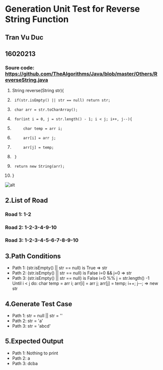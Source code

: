 
# Generation Unit Test for Reverse String Function

## Tran Vu Duc
## 16020213
### Soure code: https://github.com/TheAlgorithms/Java/blob/master/Others/ReverseString.java

1. String reverse(String str){
2. 		if(str.isEmpty() || str == null) return str;           
3.  	char arr = str.toCharArray();
4.  	for(int i = 0, j = str.length() - 1; i < j; i++, j--){
5.     		char temp = arr i;
6.     		arr[i] = arr j;
7.     		arr[j] = temp;
8.  	}
9.  	return new String(arr);
10. }

![alt](https://imgur.com/wq0yP9N)

## __2.List of Road__
### __Road 1__: 1-2 
### __Road 2__: 1-2-3-4-9-10
### __Road 3__: 1-2-3-4-5-6-7-8-9-10


## __3.Path Conditions__
* Path 1:
	(str.isEmpty() || str == null) is True => str
* Path 2:
	(str.isEmpty() || str == null) is False 
	i=0 && j=0
	=> str
* Path 3:
	(str.isEmpty() || str == null) is False 
	i=0 %% j = str.length() -1 
	Until i < j do:
		char temp = arr i;
    	arr[i] = arr j;
       	arr[j] = temp;
       	i++;
       	j--;
    => new str

## __4.Generate Test Case__
* Path 1:
	str = null || str = ''
* Path 2:
	str = 'a'
* Path 3:
	str = 'abcd'

## __5.Expected Output__
* Path 1: Nothing to print
* Path 2: a
* Path 3: dcba

